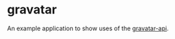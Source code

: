 gravatar
========

An example application to show uses of the [gravatar-api](https://rubygems.org/gems/gravatar-api).
